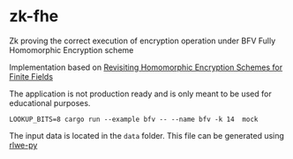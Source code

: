 # zk-fhe
Zk proving the correct execution of encryption operation under BFV Fully Homomorphic Encryption scheme

Implementation based on [Revisiting Homomorphic Encryption Schemes for Finite Fields](https://eprint.iacr.org/2021/204.pdf)

The application is not production ready and is only meant to be used for educational purposes.

`LOOKUP_BITS=8 cargo run --example bfv -- --name bfv -k 14  mock`

The input data is located in the `data` folder. This file can be generated using [rlwe-py](https://github.com/yuriko627/rlwe-py)